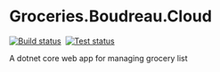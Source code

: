 # Groceries.Boudreau.Cloud

[![Build status](https://ci.appveyor.com/api/projects/status/1ofq2qfy88w53jfy)](https://ci.appveyor.com/project/andrewboudreau/groceries-boudreau-cloud) &nbsp;[![Test status](http://teststatusbadge.azurewebsites.net/api/status/andrewboudreau/groceries-boudreau-cloud)](https://ci.appveyor.com/project/andrewboudreau/groceries-boudreau-cloud)

A dotnet core web app for managing grocery list

